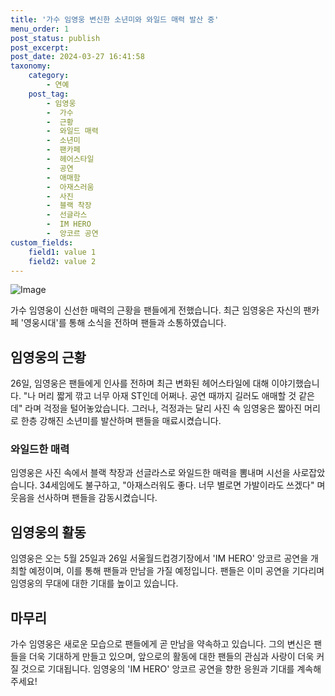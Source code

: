 ```yaml
---
title: '가수 임영웅 변신한 소년미와 와일드 매력 발산 중'
menu_order: 1
post_status: publish
post_excerpt: 
post_date: 2024-03-27 16:41:58
taxonomy:
    category:
        - 연예
    post_tag:
        - 임영웅
        -  가수
        -  근황
        -  와일드 매력
        -  소년미
        -  팬카페
        -  헤어스타일
        -  공연
        -  애매함
        -  아재스러움
        -  사진
        -  블랙 착장
        -  선글라스
        -  IM HERO
        -  앙코르 공연
custom_fields:
    field1: value 1
    field2: value 2
---
```


![Image](https://ssl.pstatic.net/mimgnews/image/213/2024/03/26/0001290356_001_20240327093901632.jpg?type=w540)

가수 임영웅이 신선한 매력의 근황을 팬들에게 전했습니다. 최근 임영웅은 자신의 팬카페 '영웅시대'를 통해 소식을 전하며 팬들과 소통하였습니다.
## 임영웅의 근황
26일, 임영웅은 팬들에게 인사를 전하며 최근 변화된 헤어스타일에 대해 이야기했습니다. "나 머리 짧게 깎고 너무 아재 ST인데 어쩌나. 공연 때까지 길러도 애매할 것 같은데" 라며 걱정을 털어놓았습니다. 그러나, 걱정과는 달리 사진 속 임영웅은 짧아진 머리로 한층 강해진 소년미를 발산하며 팬들을 매료시켰습니다.
### 와일드한 매력
임영웅은 사진 속에서 블랙 착장과 선글라스로 와일드한 매력을 뽐내며 시선을 사로잡았습니다. 34세임에도 불구하고, "아재스러워도 좋다. 너무 별로면 가발이라도 쓰겠다" 며 웃음을 선사하며 팬들을 감동시켰습니다.
## 임영웅의 활동
임영웅은 오는 5월 25일과 26일 서울월드컵경기장에서 'IM HERO' 앙코르 공연을 개최할 예정이며, 이를 통해 팬들과 만남을 가질 예정입니다. 팬들은 이미 공연을 기다리며 임영웅의 무대에 대한 기대를 높이고 있습니다.
## 마무리
가수 임영웅은 새로운 모습으로 팬들에게 곧 만남을 약속하고 있습니다. 그의 변신은 팬들을 더욱 기대하게 만들고 있으며, 앞으로의 활동에 대한 팬들의 관심과 사랑이 더욱 커질 것으로 기대됩니다. 임영웅의 'IM HERO' 앙코르 공연을 향한 응원과 기대를 계속해주세요!
